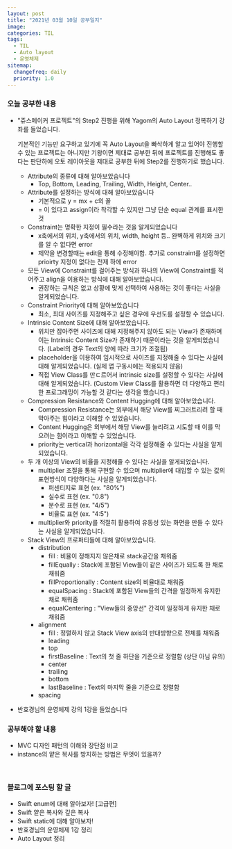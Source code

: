 ```yaml
---
layout: post
title: "2021년 03월 10일 공부일지"
image:
categories: TIL
tags: 
  - TIL
  - Auto layout
  - 운영체제
sitemap:
  changefreq: daily
  priority: 1.0
---
```


### 오늘 공부한 내용

- "쥬스메이커 프로젝트"의 Step2 진행을 위해 Yagom의 Auto Layout 정복하기 강좌를 들었습니다.

  기본적인 기능만 요구하고 있기에 꼭 Auto Layout을 빠삭하게 알고 있어야 진행할 수 있는 프로젝트는 아니지만 기왕이면 제대로 공부한 뒤에 프로젝트를 진행해도 좋다는 판단하에 오토 레이아웃을 제대로 공부한 뒤에 Step2를 진행하기로 했습니다.

  - Attribute의 종류에 대해 알아보았습니다
    - Top, Bottom, Leading, Trailing, Width, Height, Center..
  - Attribute를 설정하는 방식에 대해 알아보았습니다
    - 기본적으로 y = mx + c의 꼴
    - = 이 있다고 assign이라 착각할 수 있지만 그냥 단순 equal 관계를 표시한 것
  - Constraint는 명확한 지정이 필수라는 것을 알게되었습니다
    - x축에서의 위치, y축에서의 위치, width, height 등.. 완벽하게 위치와 크기를 알 수 없다면 error
    - 제약을 변경할때는 edit을 통해 수정해야함. 추가로 constraint를 설정하면 prioirty 지정이 없다는 전제 하에 error
  - 모든 View에 Constraint를 걸어주는 방식과 하나의 View에 Constraint를 적어주고 align을 이용하는 방식에 대해 알아보았습니다.
    - 권장하는 규칙은 없고 상황에 맞게 선택하여 사용하는 것이 좋다는 사실을 알게되었습니다.
  - Constraint Priority에 대해 알아보았습니다
    - 최소, 최대 사이즈를 지정해주고 싶은 경우에 우선도를 설정할 수 있습니다.
  - Intrinsic Content Size에 대해 알아보았습니다.
    - 위치만 잡아주면 사이즈에 대해 지정해주지 않아도 되는 View가 존재하며 이는 Intrinsic Content Size가 존재하기 때문이라는 것을 알게되었습니다. (Label의 경우 Text의 양에 따라 크기가 조절됨)
    - placeholder을 이용하여 임시적으로 사이즈를 지정해줄 수 있다는 사실에 대해 알게되었습니다. (실제 앱 구동시에는 적용되지 않음)
    - 직접 View Class를 만ㄷ르어서 intrinsic size를 설정할 수 있다는 사실에 대해 알게되었습니다. (Custom View Class를 활용하면 더 다양하고 편리한 프로그래밍이 가능할 것 같다는 생각을 했습니다.)
  - Compression Resistance와 Content Hugging에 대해 알아보았습니다.
    - Compression Resistance는 외부에서 해당 View를 찌그러트리려 할 때 막아주는 힘이라고 이해할 수 있었습니다.
    - Content Hugging은 외부에서 해당 View를 늘리려고 시도할 때 이를 막으려는 힘이라고 이해할 수 있었습니다.
    - priority는 vertical과 horizontal을 각각 설정해줄 수 있다는 사실을 알게되었습니다.
  - 두 개 이상의 View의 비율을 지정해줄 수 있다는 사실을 알게되었습니다.
    - multiplier 조절을 통해 구현할 수 있으며 multiplier에 대입할 수 있는 값의 표현방식이 다양하다는 사실을 알게되었습니다.
      - 퍼센티지로 표현 (ex. "80%")
      - 실수로 표현 (ex. "0.8")
      - 분수로 표현 (ex. "4/5")
      - 비율로 표현 (ex. "4:5")
    - multiplier와 priority를 적절히 활용하여 유동성 있는 화면을 만들 수 있다는 사실을 알게되었습니다.
  - Stack View의 프로퍼티들에 대해 알아보았습니다.
    - distribution
      - fill : 비율이 정해지지 않은채로 stack공간을 채워줌
      - fillEqually : Stack에 포함된 View들이 같은 사이즈가 되도록 한 채로 채워줌
      - fillProportionally : Content size의 비율대로 채워줌
      - equalSpacing : Stack에 포함된 View들의 간격을 일정하게 유지한 채로 채워줌
      - equalCentering : "View들의 중앙선" 간격이 일정하게 유지한 채로 채워줌
    - alignment
      - fill : 정렬하지 않고 Stack View axis의 반대방향으로 전체를 채워줌
      - leading
      - top
      - firstBaseline : Text의 첫 줄 하단을 기준으로 정렬함 (상단 아님 유의)
      - center
      - trailing
      - bottom
      - lastBaseline : Text의 마지막 줄을 기준으로 정렬함
    - spacing

- 반효경님의 운영체제 강의 1강을 들었습니다 



### 공부해야 할 내용

- MVC 디자인 패턴의 이해와 장단점 비교
- instance의 얕은 복사를 방지하는 방법은 무엇이 있을까?

<br/>

### 블로그에 포스팅 할 글

- Swift enum에 대해 알아보자! [고급편]
- Swift 얕은 복사와 깊은 복사
- Swift static에 대해 알아보자!
- 반효경님의 운영체제 1강 정리
- Auto Layout 정리
